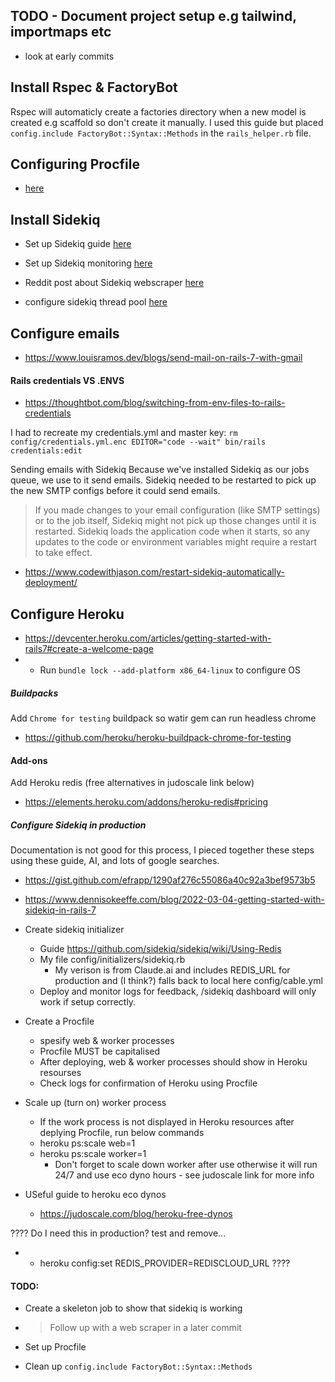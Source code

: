 ## TODO - Document project setup e.g tailwind, importmaps etc
- look at early commits


## Install Rspec & FactoryBot 
Rspec will automaticly create a factories directory when a new model is created e.g scaffold so don't create it manually. I used this guide but placed `config.include FactoryBot::Syntax::Methods` in the `rails_helper.rb` file.

## Configuring Procfile
* [here](https://railsnotes.xyz/blog/procfile-bin-dev-rails7)

## Install Sidekiq 
* Set up Sidekiq guide [here](https://railsnotes.xyz/blog/adding-redis-and-sidekiq-to-a-ruby-on-rails-app)

* Set up Sidekiq monitoring [here](https://github.com/sidekiq/sidekiq/wiki/Monitoring)

* Reddit post about Sidekiq webscraper [here](spec/models/payment_confirmation_spec.rb)

* configure sidekiq thread pool [here](https://www.rubyguides.com/2015/07/ruby-threads/)

## Configure emails 
* https://www.louisramos.dev/blogs/send-mail-on-rails-7-with-gmail


#### Rails credentials VS .ENVS
* https://thoughtbot.com/blog/switching-from-env-files-to-rails-credentials

I had to recreate my credentials.yml and master key: `rm config/credentials.yml.enc EDITOR="code --wait" bin/rails credentials:edit`


Sending emails with Sidekiq 
Because we've installed Sidekiq as our jobs queue, we use to it send emails. 
Sidekiq needed to be restarted to pick up the new SMTP configs before it could send emails.

> If you made changes to your email configuration (like SMTP settings) or to the job itself, Sidekiq might not pick up those changes until it is restarted. Sidekiq loads the application code when it starts, so any updates to the code or environment variables might require a restart to take effect.

* https://www.codewithjason.com/restart-sidekiq-automatically-deployment/

## Configure Heroku 
- https://devcenter.heroku.com/articles/getting-started-with-rails7#create-a-welcome-page
- - Run `bundle lock --add-platform x86_64-linux` to configure OS

##### Buildpacks 
Add `Chrome for testing` buildpack so watir gem can run headless chrome 
- https://github.com/heroku/heroku-buildpack-chrome-for-testing

#### Add-ons 
Add Heroku redis (free alternatives in judoscale link below)
- https://elements.heroku.com/addons/heroku-redis#pricing

##### Configure Sidekiq in production
Documentation is not good for this process, I pieced together these steps using these guide, AI, and lots of google searches. 

- https://gist.github.com/efrapp/1290af276c55086a40c92a3bef9573b5
- https://www.dennisokeeffe.com/blog/2022-03-04-getting-started-with-sidekiq-in-rails-7

- Create sidekiq initializer
  - Guide https://github.com/sidekiq/sidekiq/wiki/Using-Redis   
  - My file config/initializers/sidekiq.rb
    - My verison is from Claude.ai and includes REDIS_URL for production and (I think?) falls back to local here config/cable.yml
  - Deploy and monitor logs for feedback, /sidekiq dashboard will only work if setup correctly.
       
- Create a Procfile
  - spesify web & worker processes
  - Procfile MUST be capitalised
  - After deploying, web & worker processes should show in Heroku resourses
  - Check logs for confirmation of Heroku using Procfile
 
- Scale up (turn on) worker process 
  - If the work process is not displayed in Heroku resources after deplying Procfile, run below commands
  - heroku ps:scale web=1
  - heroku ps:scale worker=1
    - Don't forget to scale down worker after use otherwise it will run 24/7 and use eco dyno hours - see judoscale link for more info 

- USeful guide to heroku eco dynos
  - https://judoscale.com/blog/heroku-free-dynos



????
Do I need this in production? test and remove...
- - heroku config:set REDIS_PROVIDER=REDISCLOUD_URL
????


#### TODO:
* Create a skeleton job to show that sidekiq is working
* > Follow up with a web scraper in a later commit

* Set up Procfile

* Clean up `config.include FactoryBot::Syntax::Methods`

